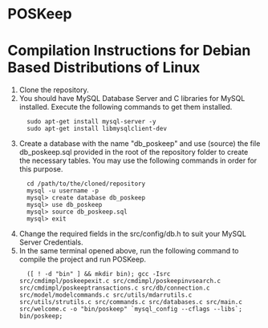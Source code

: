 # POSKeep

# Compilation Instructions for Debian Based Distributions of Linux

  1. Clone the repository.
  2. You should have MySQL Database Server and C libraries for MySQL installed. Execute the following commands to get them installed.
      ```
        sudo apt-get install mysql-server -y
        sudo apt-get install libmysqlclient-dev
      ```
  3. Create a database with the name "db_poskeep" and use (source) the file db_poskeep.sql provided in the root of the repository folder to create the necessary tables. You may use the following commands in order for this purpose.
      ```
        cd /path/to/the/cloned/repository
        mysql -u username -p
        mysql> create database db_poskeep
        mysql> use db_poskeep
        mysql> source db_poskeep.sql
        mysql> exit
      ```
  4. Change the required fields in the src/config/db.h to suit your MySQL Server Credentials.
  5. In the same terminal opened above, run the following command to compile the project and run POSKeep.
      ```
        ([ ! -d "bin" ] && mkdir bin); gcc -Isrc src/cmdimpl/poskeepexit.c src/cmdimpl/poskeepinvsearch.c src/cmdimpl/poskeeptransactions.c src/db/connection.c src/model/modelcommands.c src/utils/mdarrutils.c src/utils/strutils.c src/commands.c src/databases.c src/main.c src/welcome.c -o "bin/poskeep" `mysql_config --cflags --libs`; bin/poskeep;
      ```

